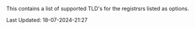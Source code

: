 This contains a list of supported TLD's for the registrsrs listed as options.

Last Updated: 18-07-2024-21:27
